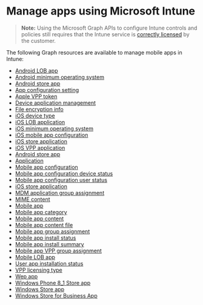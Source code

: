 # Manage apps using Microsoft Intune> **Note:** Using the Microsoft Graph APIs to configure Intune controls and policies still requires that the Intune service is [correctly licensed](https://www.microsoft.com/en-us/cloud-platform/microsoft-intune-pricing) by the customer.
The following Graph resources are available to manage mobile apps in Intune:- [Android LOB app](intune_apps_androidlobapp.md)- [Android minimum operating system](intune_apps_androidminimumoperatingsystem.md)- [Android store app](intune_apps_androidstoreapp.md)- [App configuration setting](intune_apps_appconfigurationsettingitem.md)- [Apple VPP token](intune_apps_applevolumepurchaseprogramtoken.md)- [Device application management](intune_apps_deviceappmanagement.md)- [File encryption info](intune_apps_fileencryptioninfo.md)- [iOS device type](intune_apps_iosdevicetype.md)- [iOS LOB application](intune_apps_ioslobapp.md)- [iOS minimum operating system](intune_apps_iosminimumoperatingsystem.md)- [iOS mobile app configuration](intune_apps_iosmobileappconfiguration.md)- [iOS store application](intune_apps_iosstoreapp.md)- [iOS VPP application](intune_apps_iosvppapp.md)- [Android store app](intune_apps_managedandroidstoreapp.md)- [Application](intune_apps_managedapp.md)- [Mobile app configuration](intune_apps_manageddevicemobileappconfiguration.md)- [Mobile app configuration device status](intune_apps_manageddevicemobileappconfigurationdevicestatus.md)- [Mobile app configuration user status](intune_apps_manageddevicemobileappconfigurationuserstatus.md)- [iOS store application](intune_apps_managediosstoreapp.md)- [MDM application group assignment](intune_apps_mdmappconfiggroupassignment.md)- [MIME content](intune_apps_mimecontent.md)- [Mobile app](intune_apps_mobileapp.md)- [Mobile app category](intune_apps_mobileappcategory.md)- [Mobile app content](intune_apps_mobileappcontent.md)- [Mobile app content file](intune_apps_mobileappcontentfile.md)- [Mobile app group assignment](intune_apps_mobileappgroupassignment.md)- [Mobile app install status](intune_apps_mobileappinstallstatus.md)- [Mobile app install summary](intune_apps_mobileappinstallsummary.md)- [Mobile app VPP group assignment](intune_apps_mobileappvppgroupassignment.md)- [Mobile LOB app](intune_apps_mobilelobapp.md)- [User app installation status](intune_apps_userappinstallstatus.md)- [VPP licensing type](intune_apps_vpplicensingtype.md)- [Wep app](intune_apps_webapp.md)- [Windows Phone 8_1 Store app](intune_apps_windowsphone81storeapp.md)- [Windows Store app](intune_apps_windowsstoreapp.md)- [Windows Store for Business App](intune_apps_windowsstoreforbusinessapp.md)